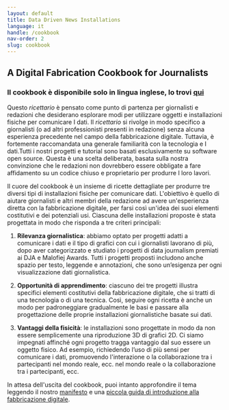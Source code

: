 ```yaml
---
layout: default
title: Data Driven News Installations
language: it
handle: /cookbook
nav-order: 2
slug: cookbook
---
```


## A Digital Fabrication Cookbook for Journalists

### Il cookbook è disponibile solo in lingua inglese, lo trovi [qui](/cookbook)

Questo *ricettario* è pensato come punto di partenza per giornalisti e redazioni che desiderano esplorare modi per utilizzare oggetti e installazioni fisiche per comunicare I dati. Il *ricettario* si rivolge in modo specifico a giornalisti (o ad altri professionisti presenti in redazione) senza alcuna esperienza precedente nel campo della fabbricazione digitale. Tuttavia, è fortemente raccomandata una generale familiarità con la tecnologia e I dati.Tutti i nostri progetti e tutorial sono basati esclusivamente su software open source. Questa è una scelta deliberata, basata sulla nostra convinzione che le redazioni non dovrebbero essere obbligate a fare affidamento su un codice chiuso e proprietario per produrre I loro lavori. 

Il cuore del cookbook è un insieme di ricette dettagliate per produrre tre diversi tipi di installazioni fisiche per comunicare dati. L'obiettivo è quello di aiutare giornalisti e altri membri della redazione ad avere un'esperienza diretta con la fabbricazione digitale, per farsi così un'idea dei suoi elementi costitutivi e dei potenziali usi. Ciascuna delle installazioni proposte è stata progettata in modo che risponda a tre criteri principali:

1. **Rilevanza giornalistica**: abbiamo optato per progetti adatti a comunicare i dati e il tipo di grafici con cui i giornalisti lavorano di più, dopo aver categorizzato e studiato i progetti di data journalism premiati ai DJA e Malofiej Awards. Tutti i progetti proposti includono anche spazio per testo, leggende e annotazioni, che sono un’esigenza per ogni visualizzazione dati giornalistica.

2. **Opportunità di apprendimento**: ciascuno dei tre progetti illustra specifici elementi costitutivi della fabbricazione digitale, che si tratti di una tecnologia o di una tecnica. Così, seguire ogni ricetta è anche un modo per padroneggiare gradualmente le basi e passare alla progettazione delle proprie installazioni giornalistiche basate sui dati.

3. **Vantaggi della fisicità**: le installazioni sono progettate in modo da non essere semplicemente una riproduzione 3D di grafici 2D. Ci siamo impegnati affinché ogni progetto tragga vantaggio dal suo essere un oggetto fisico. Ad esempio, richiedendo l’uso di più sensi per comunicare i dati, promuovendo l'interazione o la collaborazione tra i partecipanti nel mondo reale, ecc.
 nel mondo reale o la collaborazione tra i partecipanti, ecc. 

In attesa dell'uscita del cookbook, puoi intanto approfondire il tema leggendo il nostro [manifesto](/manifesto) e una [piccola guida di introduzione alla fabbricazione digitale](/digital-fabrication).
